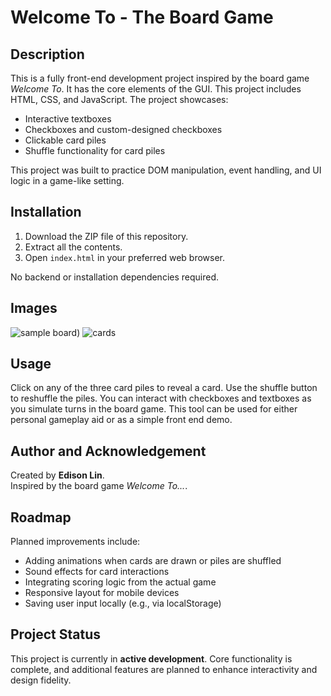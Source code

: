 # Welcome To - The Board Game

## Description
This is a fully front-end development project inspired by the board game *Welcome To*. It has the core elements of the GUI. This project includes HTML, CSS, and JavaScript. 
The project showcases:
- Interactive textboxes  
- Checkboxes and custom-designed checkboxes  
- Clickable card piles  
- Shuffle functionality for card piles  

This project was built to practice DOM manipulation, event handling, and UI logic in a game-like setting.

## Installation
1. Download the ZIP file of this repository.  
2. Extract all the contents.  
3. Open `index.html` in your preferred web browser.  

No backend or installation dependencies required.

## Images
![sample board](https://github.com/user-attachments/assets/d204ecef-ab1c-426c-a708-ea8c3c7b0fd5))
![cards](https://github.com/user-attachments/assets/28e5ee37-dbc8-4015-b343-0993e1b904bd)


## Usage
Click on any of the three card piles to reveal a card. Use the shuffle button to reshuffle the piles. You can interact with checkboxes and textboxes as you simulate turns in the board game. This tool can be used for either personal gameplay aid or as a simple front end demo.

## Author and Acknowledgement
Created by **Edison Lin**.  
Inspired by the board game *Welcome To...*.  

## Roadmap
Planned improvements include:

- Adding animations when cards are drawn or piles are shuffled  
- Sound effects for card interactions  
- Integrating scoring logic from the actual game  
- Responsive layout for mobile devices  
- Saving user input locally (e.g., via localStorage)

## Project Status
This project is currently in **active development**. Core functionality is complete, and additional features are planned to enhance interactivity and design fidelity.
